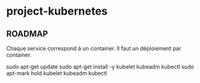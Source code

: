 # project-kubernetes

## ROADMAP 

Chaque service correspond à un container. Il faut un déploiement par container.

sudo apt-get update
sudo apt-get install -y kubelet kubeadm kubectl
sudo apt-mark hold kubelet kubeadm kubectl

